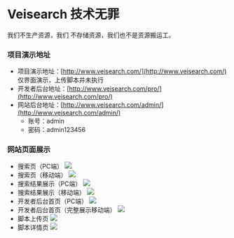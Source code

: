 # Veisearch 技术无罪
我们不生产资源，我们 不存储资源，我们也不是资源搬运工。

### 项目演示地址
+ 项目演示地址：[http://www.veisearch.com/](http://www.veisearch.com/)
仅界面演示，上传脚本并未执行
+ 开发者后台地址：[http://www.veisearch.com/pro/](http://www.veisearch.com/pro/)
+ 网站后台地址：[http://www.veisearch.com/admin/](http://www.veisearch.com/admin/)
  - 账号：admin
  - 密码：admin123456

### 网站页面展示
+ 搜索页（PC端）
![](https://github.com/Weibw162/Veisearch/blob/master/readmeimg/index_pc.PNG)
+ 搜索页（移动端）
![](https://github.com/Weibw162/Veisearch/blob/master/readmeimg/index_m.PNG)
+ 搜索结果展示（PC端）
![](https://github.com/Weibw162/Veisearch/blob/master/readmeimg/result_pc.PNG)
+ 搜索结果展示（移动端）
![](https://github.com/Weibw162/Veisearch/blob/master/readmeimg/result_m.PNG)
+ 开发者后台首页（PC端）
![](https://github.com/Weibw162/Veisearch/blob/master/readmeimg/pro_pc.PNG)
+ 开发者后台首页（完整展示移动端）
![](https://github.com/Weibw162/Veisearch/blob/master/readmeimg/pro_m.jpg)
+ 脚本上传页
![](https://github.com/Weibw162/Veisearch/blob/master/readmeimg/upload.jpg)
+ 脚本详情页
![](https://github.com/Weibw162/Veisearch/blob/master/readmeimg/detail.jpg)
